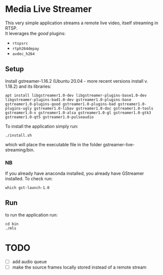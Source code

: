 # Media Live Streamer

This very simple application streams a remote live video, itself streaming in RTSP.  
It leverages the _good_ plugins:
* ```rtspsrc```
* ```rtph264depay```
* ```avdec_h264```

## Setup
Install gstreamer-1.16.2 (Ubuntu 20.04 - more recent versions install v. 1.18.2) and its libraries:
```
apt install libgstreamer1.0-dev libgstreamer-plugins-base1.0-dev libgstreamer-plugins-bad1.0-dev gstreamer1.0-plugins-base gstreamer1.0-plugins-good gstreamer1.0-plugins-bad gstreamer1.0-plugins-ugly gstreamer1.0-libav gstreamer1.0-doc gstreamer1.0-tools gstreamer1.0-x gstreamer1.0-alsa gstreamer1.0-gl gstreamer1.0-gtk3 gstreamer1.0-qt5 gstreamer1.0-pulseaudio
```
To install the application simply run:
```
./install.sh
```
which will place the executable file in the folder gstreamer-live-streaming/bin.

### NB
If you already have anaconda installed, you already have GStreamer installed. To check run:
```
which gst-launch-1.0
```
## Run
to run the application run:
```
cd bin
./mls
```
# TODO
- [ ] add audio queue
- [ ] make the source frames locally stored instead of a remote stream
